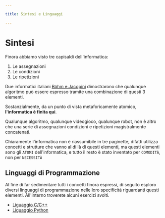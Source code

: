 ```yaml
---

title: Sintesi e Linguaggi

---
```


# Sintesi

Finora abbiamo visto tre capisaldi dell'informatica:

1. Le assegnazioni
2. Le condizioni
3. Le ripetizioni

Due informatici italiani [Böhm e Jacopini](https://it.wikipedia.org/wiki/Teorema_di_B%C3%B6hm-Jacopini) dimostrarono che qualunque algoritmo può essere espresso tramite una combinazione di questi 3 elementi.

Sostanzialmente, da un punto di vista metaforicamente atomico, **l'informatica è finita qui**.

Qualunque algoritmo, qualunque videogioco, qualunque robot, non è altro che una serie di assegnazioni condizioni e ripetizioni magistralmente concatenati.

Chiaramente l'informatica non è riassumibile in tre paginette, difatti utilizza concetti e strutture che vanno al di là di questi elementi, ma questi elementi sono gli `ATOMI` dell'informatica, e tutto il resto è stato inventato per `COMODITÀ`, non per `NECESSITÀ`

## Linguaggi di Programmazione

Al fine di far sedimentare tutti i concetti finora espressi, di seguito esploro diversi linguaggi di programmazione nelle loro specificità riguardanti questi elementi. All'interno troverete alcuni esercizi svolti.

- [Liguaggio C/C++](/didattica/cpp1)
- [Liguaggio Python](/didattica/python1)
